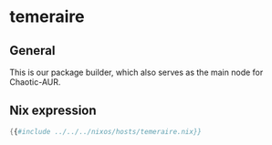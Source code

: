 # temeraire

## General

This is our package builder, which also serves as the main node for Chaotic-AUR.

## Nix expression

```nix
{{#include ../../../nixos/hosts/temeraire.nix}}
```
